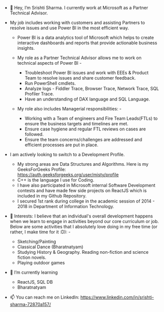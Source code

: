 - 👋 Hey, I’m Srishti Sharma. I currently work at Microsoft as a Partner Technical Advisor.

- My job includes working with customers and assisting Partners to resolve issues and use Power BI in the most efficient way. 
    - Power BI is a data analytics tool of Microsoft which helps to create interactive dashboards and reports that provide actionable business insights.
    - My role as a Partner Technical Advisor allows me to work on technical aspects of Power BI - 
        - Troubleshoot Power BI issues and work with EEEs & Product Team to resolve issues and share customer feedback.
        - Run PowerShell cmdlets.
        - Analyze logs - Fiddler Trace, Browser Trace, Network Trace, SQL Profiler Trace.
        - Have an understanding of DAX language and SQL Language.
        
     - My role also includes Managerial responsibilities: -
        - Working with a Team of engineers and Fire Team Leads(FTLs) to ensure the business targets and timelines are met.
        - Ensure case hygiene and regular FTL reviews on cases are followed.
        - Ensure the team concerns/challenges are addressed and efficient processes are put in place.
  
- I am actively looking to switch to a Development Profile. 
  - My strong areas are Data Structures and Algorithms. Here is my GeeksForGeeks Profile: https://auth.geeksforgeeks.org/user/misty/profile
  - C++ is the language I use for Coding.
  - I have also participated in Microsoft internal Software Development contests and have made few side projects on ReactJS which is included in my Github Repository.
  - I secured 1st rank during college in the academic session of 2014 - 2018 in Department of Information Technology.
  
- 👀 Interests:
    I believe that an individual's overall development happens when we learn to engage in activities beyond our core curriculum or job. Below are some activities that I             absolutely love doing in my free time (or rather, I make time for it :D): -
    - Sketching/Painting
    - Classical Dance (Bharatnatyam)
    - Studying History & Geography. Reading non-fiction and science fiction novels.
    - Playing outdoor games
      
- 🌱 I’m currently learning
    - ReactJS, SQL DB
    - Bharatnatyam

- 📫 You can reach me on LinkedIn: https://www.linkedin.com/in/srishti-sharma-72870a157/

<!---
srishti-s2212/srishti-s2212 is a ✨ special ✨ repository because its `README.md` (this file) appears on your GitHub profile.
You can click the Preview link to take a look at your changes.
--->
